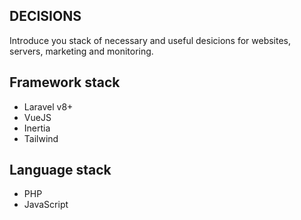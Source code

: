 ## DECISIONS

Introduce you stack of necessary and useful desicions for websites, servers, marketing and monitoring.

## Framework stack

- Laravel v8+
- VueJS
- Inertia
- Tailwind

## Language stack

- PHP
- JavaScript
